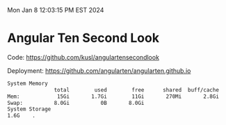 Mon Jan  8 12:03:15 PM EST 2024

# Angular Ten Second Look

Code: https://github.com/kusl/angulartensecondlook

Deployment: https://github.com/angularten/angularten.github.io

```bash
System Memory
               total        used        free      shared  buff/cache   available
Mem:            15Gi       1.7Gi        11Gi       270Mi       2.8Gi        13Gi
Swap:          8.0Gi          0B       8.0Gi
System Storage
1.6G	.
```
